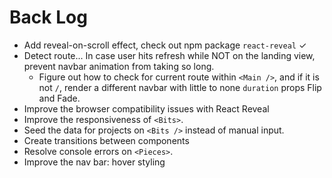 # Back Log
* Add reveal-on-scroll effect, check out npm package `react-reveal` ✓
* Detect route... In case user hits refresh while NOT on the landing view, prevent navbar animation from taking so long.
  * Figure out how to check for current route within `<Main />`, and if it is not `/`, render a different navbar with little to none `duration` props Flip and Fade.
* Improve the browser compatibility issues with React Reveal
* Improve the responsiveness of `<Bits>`.
* Seed the data for projects on `<Bits />` instead of manual input.
* Create transitions between components
* Resolve console errors on `<Pieces>`.
* Improve the nav bar: hover styling